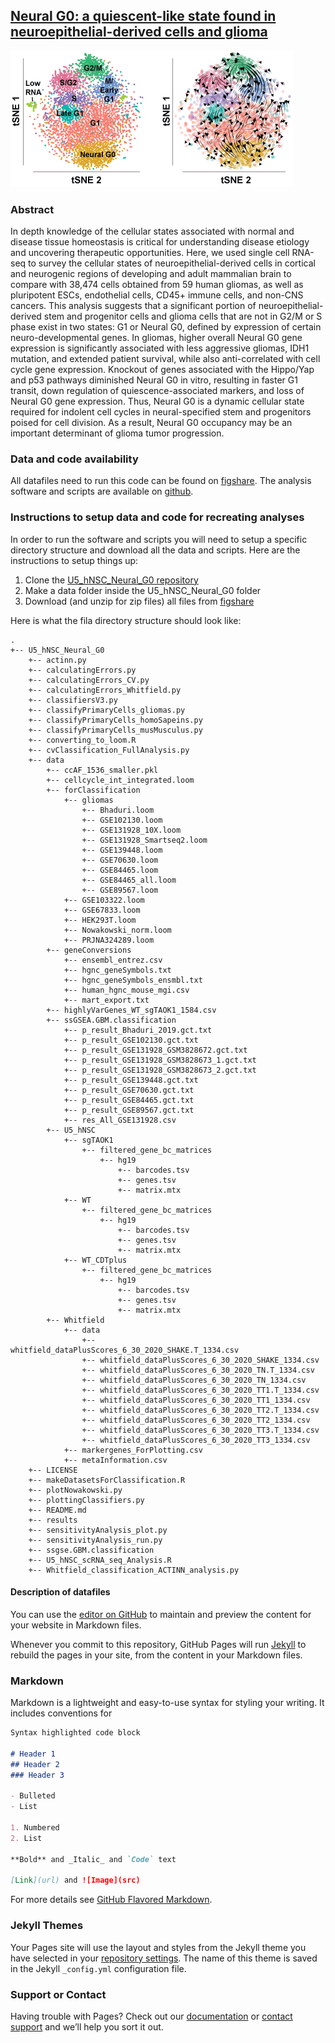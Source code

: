 ## [Neural G0:  a quiescent-like state found in neuroepithelial-derived cells and glioma](https://www.biorxiv.org/content/10.1101/446344v3)

![UMAPs](umaps.gif)

### Abstract
In depth knowledge of the cellular states associated with normal and disease tissue homeostasis is critical for understanding disease etiology and uncovering therapeutic opportunities. Here, we used single cell RNA-seq to survey the cellular states of neuroepithelial-derived cells in cortical and neurogenic regions of developing and adult mammalian brain to compare with 38,474 cells obtained from 59 human gliomas, as well as pluripotent ESCs, endothelial cells, CD45+ immune cells, and non-CNS cancers. This analysis suggests that a significant portion of neuroepithelial-derived stem and progenitor cells and glioma cells that are not in G2/M or S phase exist in two states: G1 or Neural G0, defined by expression of certain neuro-developmental genes. In gliomas, higher overall Neural G0 gene expression is significantly associated with less aggressive gliomas, IDH1 mutation, and extended patient survival, while also anti-correlated with cell cycle gene expression. Knockout of genes associated with the Hippo/Yap and p53 pathways diminished Neural G0 in vitro, resulting in faster G1 transit, down regulation of quiescence-associated markers, and loss of Neural G0 gene expression. Thus, Neural G0 is a dynamic cellular state required for indolent cell cycles in neural-specified stem and progenitors poised for cell division. As a result, Neural G0 occupancy may be an important determinant of glioma tumor progression.

### Data and code availability
All datafiles need to run this code can be found on [figshare](https://figshare.com/projects/Neural_G0_a_quiescent-like_state_found_in_neuroepithelial-derived_cells_and_glioma/86939). The analysis software and scripts are available on [github](https://github.com/plaisier-lab/U5_hNSC_Neural_G0/).

### Instructions to setup data and code for recreating analyses
In order to run the software and scripts you will need to setup a specific directory structure and download all the data and scripts. Here are the instructions to setup things up:
1. Clone the [U5_hNSC_Neural_G0 repository](https://github.com/plaisier-lab/U5_hNSC_Neural_G0/)
2. Make a data folder inside the U5_hNSC_Neural_G0 folder
3. Download (and unzip for zip files) all files from [figshare](https://figshare.com/projects/Neural_G0_a_quiescent-like_state_found_in_neuroepithelial-derived_cells_and_glioma/86939)

Here is what the fila directory structure should look like:

```
.
+-- U5_hNSC_Neural_G0
    +-- actinn.py
    +-- calculatingErrors.py
    +-- calculatingErrors_CV.py
    +-- calculatingErrors_Whitfield.py
    +-- classifiersV3.py
    +-- classifyPrimaryCells_gliomas.py
    +-- classifyPrimaryCells_homoSapeins.py
    +-- classifyPrimaryCells_musMusculus.py
    +-- converting_to_loom.R
    +-- cvClassification_FullAnalysis.py
    +-- data
        +-- ccAF_1536_smaller.pkl
        +-- cellcycle_int_integrated.loom
        +-- forClassification
            +-- gliomas
                +-- Bhaduri.loom
                +-- GSE102130.loom
                +-- GSE131928_10X.loom
                +-- GSE131928_Smartseq2.loom
                +-- GSE139448.loom
                +-- GSE70630.loom
                +-- GSE84465.loom
                +-- GSE84465_all.loom
                +-- GSE89567.loom
            +-- GSE103322.loom
            +-- GSE67833.loom
            +-- HEK293T.loom
            +-- Nowakowski_norm.loom
            +-- PRJNA324289.loom
        +-- geneConversions
            +-- ensembl_entrez.csv
            +-- hgnc_geneSymbols.txt
            +-- hgnc_geneSymbols_ensmbl.txt
            +-- human_hgnc_mouse_mgi.csv
            +-- mart_export.txt
        +-- highlyVarGenes_WT_sgTAOK1_1584.csv
        +-- ssGSEA.GBM.classification
            +-- p_result_Bhaduri_2019.gct.txt
            +-- p_result_GSE102130.gct.txt
            +-- p_result_GSE131928_GSM3828672.gct.txt
            +-- p_result_GSE131928_GSM3828673_1.gct.txt
            +-- p_result_GSE131928_GSM3828673_2.gct.txt
            +-- p_result_GSE139448.gct.txt
            +-- p_result_GSE70630.gct.txt
            +-- p_result_GSE84465.gct.txt
            +-- p_result_GSE89567.gct.txt
            +-- res_All_GSE131928.csv
        +-- U5_hNSC
            +-- sgTAOK1
                +-- filtered_gene_bc_matrices
                    +-- hg19
                        +-- barcodes.tsv
                        +-- genes.tsv
                        +-- matrix.mtx
            +-- WT
                +-- filtered_gene_bc_matrices
                    +-- hg19
                        +-- barcodes.tsv
                        +-- genes.tsv
                        +-- matrix.mtx
            +-- WT_CDTplus
                +-- filtered_gene_bc_matrices
                    +-- hg19
                        +-- barcodes.tsv
                        +-- genes.tsv
                        +-- matrix.mtx
        +-- Whitfield
            +-- data
                +-- whitfield_dataPlusScores_6_30_2020_SHAKE.T_1334.csv
                +-- whitfield_dataPlusScores_6_30_2020_SHAKE_1334.csv
                +-- whitfield_dataPlusScores_6_30_2020_TN.T_1334.csv
                +-- whitfield_dataPlusScores_6_30_2020_TN_1334.csv
                +-- whitfield_dataPlusScores_6_30_2020_TT1.T_1334.csv
                +-- whitfield_dataPlusScores_6_30_2020_TT1_1334.csv
                +-- whitfield_dataPlusScores_6_30_2020_TT2.T_1334.csv
                +-- whitfield_dataPlusScores_6_30_2020_TT2_1334.csv
                +-- whitfield_dataPlusScores_6_30_2020_TT3.T_1334.csv
                +-- whitfield_dataPlusScores_6_30_2020_TT3_1334.csv
            +-- markergenes_ForPlotting.csv
            +-- metaInformation.csv
    +-- LICENSE
    +-- makeDatasetsForClassification.R
    +-- plotNowakowski.py
    +-- plottingClassifiers.py
    +-- README.md
    +-- results
    +-- sensitivityAnalysis_plot.py
    +-- sensitivityAnalysis_run.py
    +-- ssgse.GBM.classification
    +-- U5_hNSC_scRNA_seq_Analysis.R
    +-- Whitfield_classification_ACTINN_analysis.py
```

#### Description of datafiles



You can use the [editor on GitHub](https://github.com/plaisier-lab/U5_hNSC_Neural_G0/edit/gh-pages/index.md) to maintain and preview the content for your website in Markdown files.

Whenever you commit to this repository, GitHub Pages will run [Jekyll](https://jekyllrb.com/) to rebuild the pages in your site, from the content in your Markdown files.

### Markdown

Markdown is a lightweight and easy-to-use syntax for styling your writing. It includes conventions for

```markdown
Syntax highlighted code block

# Header 1
## Header 2
### Header 3

- Bulleted
- List

1. Numbered
2. List

**Bold** and _Italic_ and `Code` text

[Link](url) and ![Image](src)
```

For more details see [GitHub Flavored Markdown](https://guides.github.com/features/mastering-markdown/).

### Jekyll Themes

Your Pages site will use the layout and styles from the Jekyll theme you have selected in your [repository settings](https://github.com/plaisier-lab/U5_hNSC_Neural_G0/settings). The name of this theme is saved in the Jekyll `_config.yml` configuration file.

### Support or Contact

Having trouble with Pages? Check out our [documentation](https://help.github.com/categories/github-pages-basics/) or [contact support](https://github.com/contact) and we’ll help you sort it out.
